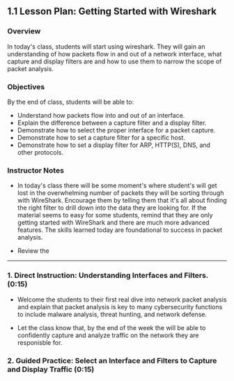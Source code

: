 ## 1.1 Lesson Plan: Getting Started with Wireshark

### Overview

In today's class, students will start using wireshark. They will gain an understanding of how packets flow in and out of a network interface, what capture and display filters are and how to use them to narrow the scope of packet analysis.

### Objectives

By the end of class, students will be able to:

* Understand how packets flow into and out of an interface.
* Explain the difference between a capture filter and a display filter.
* Demonstrate how to select the proper interface for a packet capture.
* Demonstrate how to set a capture filter for a specific host.
* Demonstrate how to set a display filter for ARP, HTTP(S), DNS, and other protocols.

### Instructor Notes

* In today's class there will be some moment's where student's will get lost in the overwhelming number of packets they will be sorting through with WireShark.  Encourage them by telling them that it's all about finding the right filter to drill down into the data they are looking for.  If the material seems to easy for some students, remind that they are only getting started with WireShark and there are much more advanced features. The skills learned today are foundational to success in packet analysis.

* Review the 

----

### 1. Direct Instruction: Understanding Interfaces and Filters. (0:15)

* Welcome the students to their first real dive into network packet analysis and explain that packet analysis is key to many cybersecurity functions to include malware analysis, threat hunting, and network defense. 



* Let the class know that, by the end of the week the will be able to confidently capture and analyze traffic on the network they are responisble for.

### 2. Guided Practice: Select an Interface and Filters to Capture and Display Traffic (0:15)


